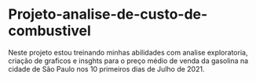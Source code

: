 # Projeto-analise-de-custo-de-combustivel
Neste projeto estou treinando minhas abilidades com analise exploratoria, criação de graficos e insghts  para o preço médio de venda da gasolina na cidade de São Paulo nos 10 primeiros dias de Julho de 2021.
